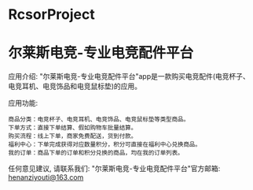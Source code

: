 # RcsorProject
# 尔莱斯电竞-专业电竞配件平台

  应用介绍: "尔莱斯电竞-专业电竞配件平台"app是一款购买电竞配件(电竞杯子、电竞耳机、电竞饰品和电竞鼠标垫)的应用。

  应用功能: 
  
    商品分类：电竞杯子、电竞耳机、电竞饰品、电竞鼠标垫等类型商品。
    下单方式：直接下单结算、假如购物车批量结算。
    购买流程：线上下单，商家免费配送，货到付款。
    福利中心：下单完成获得对应数量积分，积分可直接在福利中心兑换商品。
    我的订单：商品下单的订单和积分兑换的商品，均在我的订单列表。
    
  任何意见建议, 请联系我们: 
  "尔莱斯电竞-专业电竞配件平台"官方邮箱: henanziyouti@163.com
